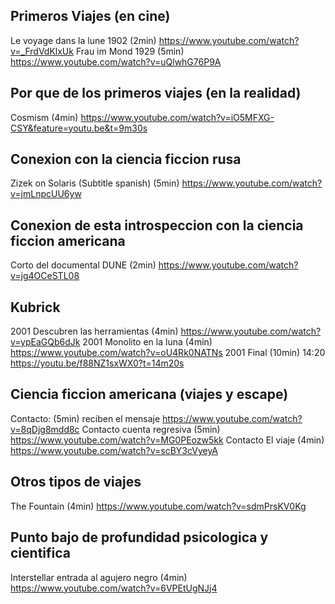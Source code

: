 ## Primeros Viajes (en cine)
Le voyage dans la lune 1902 (2min) https://www.youtube.com/watch?v=_FrdVdKlxUk
Frau im Mond 1929 (5min) https://www.youtube.com/watch?v=uQlwhG76P9A

## Por que de los primeros viajes (en la realidad)
Cosmism (4min) https://www.youtube.com/watch?v=iO5MFXG-CSY&feature=youtu.be&t=9m30s

## Conexion con la ciencia ficcion rusa
Zizek on Solaris (Subtitle spanish) (5min) https://www.youtube.com/watch?v=jmLnpcUU6yw

## Conexion de esta introspeccion con la ciencia ficcion americana
Corto del documental DUNE (2min) https://www.youtube.com/watch?v=jg4OCeSTL08

## Kubrick
2001 Descubren las herramientas (4min) https://www.youtube.com/watch?v=ypEaGQb6dJk
2001 Monolito en la luna (4min) https://www.youtube.com/watch?v=oU4Rk0NATNs
2001 Final (10min) 14:20 https://youtu.be/f88NZ1sxWX0?t=14m20s

## Ciencia ficcion americana (viajes y escape)
Contacto: (5min) reciben el mensaje https://www.youtube.com/watch?v=8qDjg8mdd8c
Contacto cuenta regresiva (5min) https://www.youtube.com/watch?v=MG0PEozw5kk
Contacto El viaje (4min) https://www.youtube.com/watch?v=scBY3cVyeyA

## Otros tipos de viajes 
The Fountain (4min) https://www.youtube.com/watch?v=sdmPrsKV0Kg

## Punto bajo de profundidad psicologica y cientifica
Interstellar entrada al agujero negro (4min) https://www.youtube.com/watch?v=6VPEtUgNJj4

